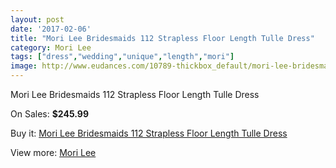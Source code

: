 ```yaml
---
layout: post
date: '2017-02-06'
title: "Mori Lee Bridesmaids 112 Strapless Floor Length Tulle Dress"
category: Mori Lee
tags: ["dress","wedding","unique","length","mori"]
image: http://www.eudances.com/10789-thickbox_default/mori-lee-bridesmaids-112-strapless-floor-length-tulle-dress.jpg
---
```

Mori Lee Bridesmaids 112 Strapless Floor Length Tulle Dress

On Sales: **$245.99**
<a href="https://www.eudances.com/en/mori-lee/3453-mori-lee-bridesmaids-112-strapless-floor-length-tulle-dress.html"><amp-img layout="responsive" width="600" height="600" src="//www.eudances.com/10789-thickbox_default/mori-lee-bridesmaids-112-strapless-floor-length-tulle-dress.jpg" alt="Mori Lee Bridesmaids 112 Strapless Floor Length Tulle Dress 0" /></a>
<a href="https://www.eudances.com/en/mori-lee/3453-mori-lee-bridesmaids-112-strapless-floor-length-tulle-dress.html"><amp-img layout="responsive" width="600" height="600" src="//www.eudances.com/10790-thickbox_default/mori-lee-bridesmaids-112-strapless-floor-length-tulle-dress.jpg" alt="Mori Lee Bridesmaids 112 Strapless Floor Length Tulle Dress 1" /></a>
<a href="https://www.eudances.com/en/mori-lee/3453-mori-lee-bridesmaids-112-strapless-floor-length-tulle-dress.html"><amp-img layout="responsive" width="600" height="600" src="//www.eudances.com/10791-thickbox_default/mori-lee-bridesmaids-112-strapless-floor-length-tulle-dress.jpg" alt="Mori Lee Bridesmaids 112 Strapless Floor Length Tulle Dress 2" /></a>
<a href="https://www.eudances.com/en/mori-lee/3453-mori-lee-bridesmaids-112-strapless-floor-length-tulle-dress.html"><amp-img layout="responsive" width="600" height="600" src="//www.eudances.com/10792-thickbox_default/mori-lee-bridesmaids-112-strapless-floor-length-tulle-dress.jpg" alt="Mori Lee Bridesmaids 112 Strapless Floor Length Tulle Dress 3" /></a>
<a href="https://www.eudances.com/en/mori-lee/3453-mori-lee-bridesmaids-112-strapless-floor-length-tulle-dress.html"><amp-img layout="responsive" width="600" height="600" src="//www.eudances.com/10793-thickbox_default/mori-lee-bridesmaids-112-strapless-floor-length-tulle-dress.jpg" alt="Mori Lee Bridesmaids 112 Strapless Floor Length Tulle Dress 4" /></a>

Buy it: [Mori Lee Bridesmaids 112 Strapless Floor Length Tulle Dress](https://www.eudances.com/en/mori-lee/3453-mori-lee-bridesmaids-112-strapless-floor-length-tulle-dress.html "Mori Lee Bridesmaids 112 Strapless Floor Length Tulle Dress")

View more: [Mori Lee](https://www.eudances.com/en/65-mori-lee "Mori Lee")
